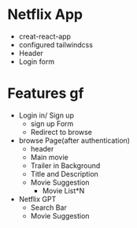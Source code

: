  # Netflix App
 
 - creat-react-app
 - configured tailwindcss
 - Header
 - Login form



 # Features gf
  - Login in/ Sign up
    - sign up Form
    - Redirect to browse
 - browse Page(after authentication)
    - header
    - Main movie
    - Trailer in Background
    - Title and Description
    - Movie Suggestion
        - Movie List*N
- Netflix GPT
    - Search Bar
    - Movie Suggestion